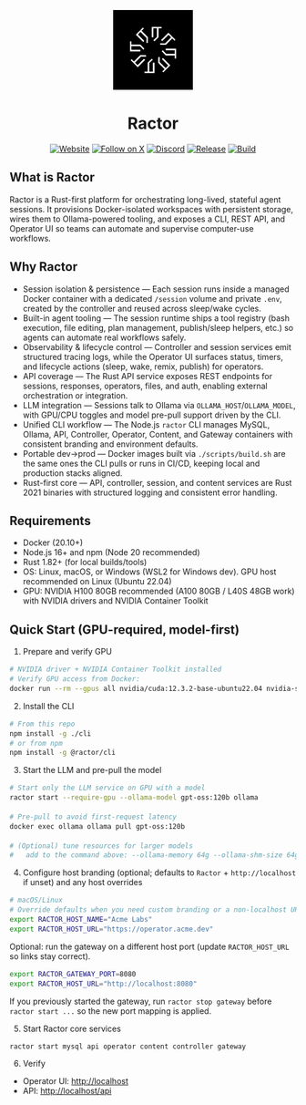 <p align="center">
  <img src="assets/logo.png" alt="Ractor logo" width="140" />
</p>
<h1 align="center">Ractor</h1>

<p align="center">
  <a href="https://ractorlabs.com/"><img src="https://img.shields.io/badge/website-ractorlabs.com-0A66C2?logo=google-chrome&logoColor=white" alt="Website" /></a>
  <a href="https://x.com/ractorlabs"><img src="https://img.shields.io/badge/Follow-@ractorlabs-000000?logo=x&logoColor=white" alt="Follow on X" /></a>
  <a href="https://discord.gg/jTpP6PgZtt"><img src="https://img.shields.io/badge/Discord-join-5865F2?logo=discord&logoColor=white" alt="Discord" /></a>
  <a href="https://github.com/Ractorlabs/ractor/releases"><img src="https://img.shields.io/github/v/release/Ractorlabs/ractor?display_name=tag&sort=semver" alt="Release" /></a>
  <a href="https://github.com/Ractorlabs/ractor/actions/workflows/build.yml"><img src="https://github.com/Ractorlabs/ractor/actions/workflows/build.yml/badge.svg" alt="Build" /></a>

</p>

## What is Ractor

Ractor is a Rust-first platform for orchestrating long-lived, stateful agent sessions. It provisions Docker-isolated workspaces with persistent storage, wires them to Ollama-powered tooling, and exposes a CLI, REST API, and Operator UI so teams can automate and supervise computer-use workflows.

## Why Ractor

- Session isolation & persistence — Each session runs inside a managed Docker container with a dedicated `/session` volume and private `.env`, created by the controller and reused across sleep/wake cycles.
- Built-in agent tooling — The session runtime ships a tool registry (bash execution, file editing, plan management, publish/sleep helpers, etc.) so agents can automate real workflows safely.
- Observability & lifecycle control — Controller and session services emit structured tracing logs, while the Operator UI surfaces status, timers, and lifecycle actions (sleep, wake, remix, publish) for operators.
- API coverage — The Rust API service exposes REST endpoints for sessions, responses, operators, files, and auth, enabling external orchestration or integration.
- LLM integration — Sessions talk to Ollama via `OLLAMA_HOST`/`OLLAMA_MODEL`, with GPU/CPU toggles and model pre-pull support driven by the CLI.
- Unified CLI workflow — The Node.js `ractor` CLI manages MySQL, Ollama, API, Controller, Operator, Content, and Gateway containers with consistent branding and environment defaults.
- Portable dev→prod — Docker images built via `./scripts/build.sh` are the same ones the CLI pulls or runs in CI/CD, keeping local and production stacks aligned.
- Rust-first core — API, controller, session, and content services are Rust 2021 binaries with structured logging and consistent error handling.

## Requirements

- Docker (20.10+)
- Node.js 16+ and npm (Node 20 recommended)
- Rust 1.82+ (for local builds/tools)
- OS: Linux, macOS, or Windows (WSL2 for Windows dev). GPU host recommended on Linux (Ubuntu 22.04)
- GPU: NVIDIA H100 80GB recommended (A100 80GB / L40S 48GB work) with NVIDIA drivers and NVIDIA Container Toolkit

## Quick Start (GPU-required, model-first)

1) Prepare and verify GPU

```bash
# NVIDIA driver + NVIDIA Container Toolkit installed
# Verify GPU access from Docker:
docker run --rm --gpus all nvidia/cuda:12.3.2-base-ubuntu22.04 nvidia-smi
```

2) Install the CLI

```bash
# From this repo
npm install -g ./cli
# or from npm
npm install -g @ractor/cli
```

3) Start the LLM and pre-pull the model

```bash
# Start only the LLM service on GPU with a model
ractor start --require-gpu --ollama-model gpt-oss:120b ollama

# Pre-pull to avoid first-request latency
docker exec ollama ollama pull gpt-oss:120b

# (Optional) tune resources for larger models
#   add to the command above: --ollama-memory 64g --ollama-shm-size 64g --ollama-context-length 131072
```

4) Configure host branding (optional; defaults to `Ractor` + `http://localhost` if unset) and any host overrides

```bash
# macOS/Linux
# Override defaults when you need custom branding or a non-localhost URL
export RACTOR_HOST_NAME="Acme Labs"
export RACTOR_HOST_URL="https://operator.acme.dev"
```

Optional: run the gateway on a different host port (update `RACTOR_HOST_URL` so links stay correct).

```bash
export RACTOR_GATEWAY_PORT=8080
export RACTOR_HOST_URL="http://localhost:8080"
```

If you previously started the gateway, run `ractor stop gateway` before `ractor start ...` so the new port mapping is applied.

5) Start Ractor core services

```bash
ractor start mysql api operator content controller gateway
```

6) Verify

- Operator UI: <http://localhost>
- API:  <http://localhost/api>
